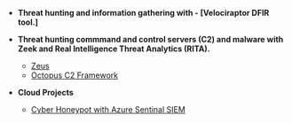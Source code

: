 - <b>Threat hunting and information gathering with - [Velociraptor DFIR tool.]</b>


- <b>Threat hunting commmand and control servers (C2) and malware with Zeek and Real Intelligence Threat Analytics (RITA).</b>
  - [Zeus](https://github.com/Hacosta21/Zeus-Trojan)
  - [Octopus C2 Framework](https://github.com/Hacosta21/Octopus-C2-framework)
    
 - <b>Cloud Projects</b>
   - [Cyber Honeypot with Azure Sentinal SIEM](https://github.com/Hacosta21/Cyber-Honeypot)
  





